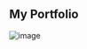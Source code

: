 ## My Portfolio

![image](https://github.com/Ashminkhadka/portfolio-react/assets/70682035/51045f14-9d5f-45e3-8d41-108bed030126)
